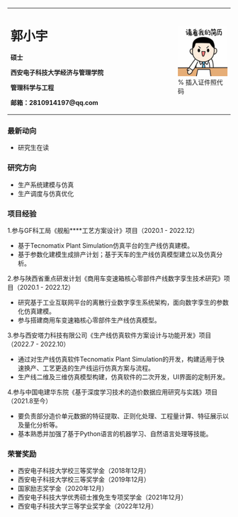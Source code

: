 <table border="0">
  <tr>
    <td width="75%">
      <h1>郭小宇</h1>
      <p><b>硕士</b></p>
      <p><b>西安电子科技大学经济与管理学院</b></p>
      <p><b>管理科学与工程</b></p>
      <p><b>邮箱：2810914197@qq.com</b></p>
    </td>
    <td width="25%">
      <img src="/zhaopian.jpg" width="100%">      % 插入证件照代码
    </td>
  </tr>
</table>

### 最新动向
- 研究生在读

### 研究方向
- 生产系统建模与仿真
- 生产调度与仿真优化

### 项目经验
1.参与GF科工局《舰船****工艺方案设计》项目（2020.1 - 2022.12）
- 基于Tecnomatix Plant Simulation仿真平台的生产线仿真建模。
- 基于参数化建模生成排产计划；基于天车的生产线仿真模型建立以及仿真分析。

2.参与陕西省重点研发计划《商用车变速箱核心零部件产线数字孪生技术研究》项目（2020.1 - 2022.12）
- 研究基于工业互联网平台的离散行业数字孪生系统架构，面向数字孪生的参数化仿真建模。
- 参与搭建商用车变速箱核心零部件生产线仿真模型。

3.参与西安塔力科技有限公司《生产线仿真软件方案设计与功能开发》项目（2022.7 - 2022.10）
- 通过对生产线仿真软件Tecnomatix Plant Simulation的开发，构建适用于快速换产、工艺更迭的生产线运行仿真方案与流程。
- 生产线二维及三维仿真模型构建，仿真软件的二次开发，UI界面的定制开发。

4.参与中国电建华东院《基于深度学习技术的造价数据应用研究与实践》项目（2021.8至今）
- 要负责部分造价单元数据的特征提取、正则化处理、工程量计算、特征展示以及量化分析等。
- 基本熟悉并加强了基于Python语言的机器学习、自然语言处理等技能。

### 荣誉奖励
-	西安电子科技大学校三等奖学金（2018年12月）
-	西安电子科技大学校三等奖学金（2019年12月）
-	国家励志奖学金（2020年12月）
-	西安电子科技大学优秀硕士推免生专项奖学金（2021年12月）
-	西安电子科技大学三等学业奖学金（2022年12月）


